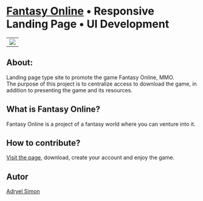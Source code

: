  # <a href="">Fantasy Online</a> • Responsive Landing Page • UI Development

<table>
<td><img src="https://user-images.githubusercontent.com/88943961/192693615-c26c2216-65a9-4189-ac03-b5267207b1e4.png"/></td>
</table>

## About:
Landing page type site to promote the game Fantasy Online, MMO. <br/>
The purpose of this project is to centralize access to download the game, in addition to presenting the game and its resources.

## What is Fantasy Online?

Fantasy Online is a project of a fantasy world where you can venture into it.

## How to contribute?

<a href="">Visit the page<a/>, download, create your account and enjoy the game.

## Autor

[Adryel Simon](https://github.com/alchemist-developer/)
